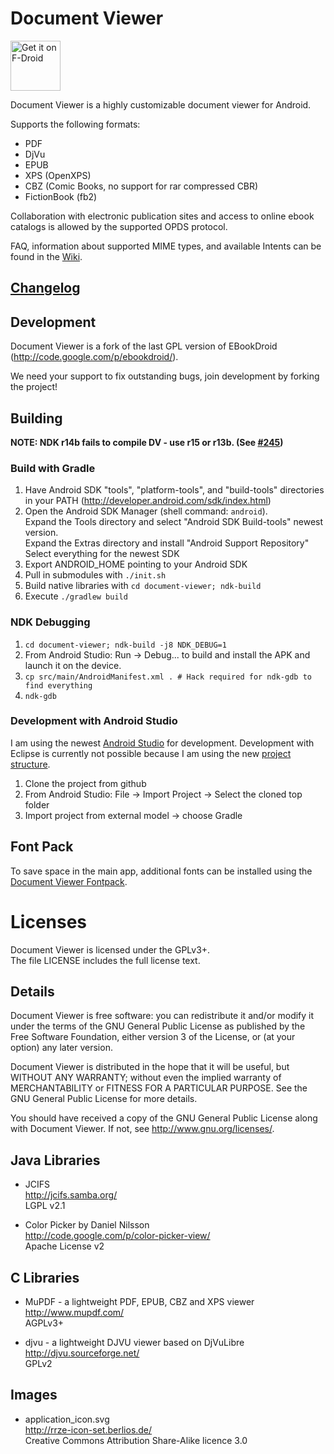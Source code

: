 # Document Viewer

[<img src="https://f-droid.org/badge/get-it-on.png"
      alt="Get it on F-Droid"
      height="80">](https://f-droid.org/app/org.sufficientlysecure.viewer)

Document Viewer is a highly customizable document viewer for Android.

Supports the following formats:
* PDF
* DjVu
* EPUB
* XPS (OpenXPS)
* CBZ (Comic Books, no support for rar compressed CBR)
* FictionBook (fb2)

Collaboration with electronic publication sites and access to online ebook catalogs is allowed by the supported OPDS protocol.

FAQ, information about supported MIME types, and available Intents can be found in the [Wiki](https://github.com/dschuermann/document-viewer/wiki).

## [Changelog](https://raw.githubusercontent.com/SufficientlySecure/document-viewer/HEAD/document-viewer/src/main/assets/about/en/changelog.wiki)

## Development

Document Viewer is a fork of the last GPL version of EBookDroid (http://code.google.com/p/ebookdroid/).

We need your support to fix outstanding bugs, join development by forking the project!

## Building

**NOTE: NDK r14b fails to compile DV - use r15 or r13b. (See [#245](https://github.com/SufficientlySecure/document-viewer/issues/245))**

### Build with Gradle

1. Have Android SDK "tools", "platform-tools", and "build-tools" directories in your PATH (http://developer.android.com/sdk/index.html)
2. Open the Android SDK Manager (shell command: ``android``).  
Expand the Tools directory and select "Android SDK Build-tools" newest version.  
Expand the Extras directory and install "Android Support Repository"  
Select everything for the newest SDK
3. Export ANDROID_HOME pointing to your Android SDK
5. Pull in submodules with ``./init.sh``
5. Build native libraries with ``cd document-viewer; ndk-build``
6. Execute ``./gradlew build``

### NDK Debugging

1. ``cd document-viewer; ndk-build -j8 NDK_DEBUG=1``
2. From Android Studio: Run -> Debug... to build and install the APK and launch it on the device. 
3. ``cp src/main/AndroidManifest.xml . # Hack required for ndk-gdb to find everything``
4. ``ndk-gdb``

### Development with Android Studio

I am using the newest [Android Studio](http://developer.android.com/sdk/installing/studio.html) for development. Development with Eclipse is currently not possible because I am using the new [project structure](http://developer.android.com/sdk/installing/studio-tips.html).

1. Clone the project from github
2. From Android Studio: File -> Import Project -> Select the cloned top folder
3. Import project from external model -> choose Gradle

## Font Pack

To save space in the main app, additional fonts can be installed using the [Document Viewer Fontpack](https://github.com/dschuermann/document-viewer-fontpack).

# Licenses
Document Viewer is licensed under the GPLv3+.  
The file LICENSE includes the full license text.

## Details
Document Viewer is free software: you can redistribute it and/or modify
it under the terms of the GNU General Public License as published by
the Free Software Foundation, either version 3 of the License, or
(at your option) any later version.

Document Viewer is distributed in the hope that it will be useful,
but WITHOUT ANY WARRANTY; without even the implied warranty of
MERCHANTABILITY or FITNESS FOR A PARTICULAR PURPOSE.  See the
GNU General Public License for more details.

You should have received a copy of the GNU General Public License
along with Document Viewer.  If not, see <http://www.gnu.org/licenses/>.

## Java Libraries
* JCIFS  
  http://jcifs.samba.org/  
  LGPL v2.1

* Color Picker by Daniel Nilsson  
  http://code.google.com/p/color-picker-view/  
  Apache License v2

## C Libraries

* MuPDF - a lightweight PDF, EPUB, CBZ and XPS viewer   
  http://www.mupdf.com/  
  AGPLv3+

* djvu - a lightweight DJVU viewer based on DjVuLibre  
  http://djvu.sourceforge.net/  
  GPLv2
    
## Images

* application_icon.svg  
  http://rrze-icon-set.berlios.de/  
  Creative Commons Attribution Share-Alike licence 3.0
